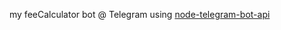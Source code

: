 my feeCalculator bot @ Telegram using [node-telegram-bot-api](https://github.com/yagop/node-telegram-bot-api)
